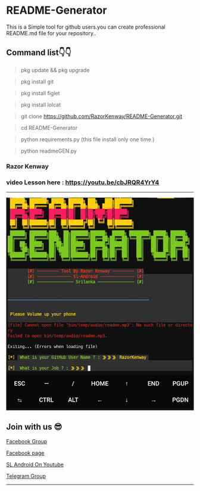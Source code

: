 # README-Generator
This is a Simple tool for github users.you can create professional README.md file for your repository..




## Command list👇👇

> pkg update && pkg upgrade

> pkg install git

> pkg install figlet

> pkg install lolcat


> git clone https://github.com/RazorKenway/README-Generator.git

> cd README-Generator

> python requirements.py      (this file install only one time )

> python readmeGEN.py


### Razor Kenway


### video Lesson here : https://youtu.be/cbJRQR4YrY4

<hr colour="Red">

<img src="README-Generator.png" size ="15">

<br>

## Join with us 😎

<a href="https://www.facebook.com/groups/277920623081269/?ref=share">Facebook Group </a>

<a href="https://www.facebook.com/SLAndroidD/">Facebook page </a>

<a href="https://www.youtube.com/c/SLAndroid"> SL Android On Youtube  </a>

<a href="https://t.me/joinchat/MaJux1c8gdMW2GSqCpEBxQ"> Telegram Group </a>

<hr colour="Red" size="10">


